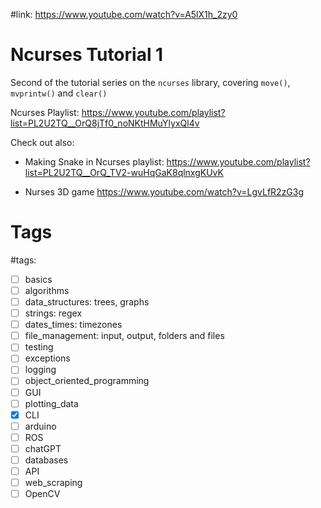 #link: https://www.youtube.com/watch?v=A5lX1h_2zy0

# Ncurses Tutorial 1

Second of the tutorial series on the `ncurses` library, covering `move()`, `mvprintw()` and `clear()`

Ncurses Playlist: https://www.youtube.com/playlist?list=PL2U2TQ__OrQ8jTf0_noNKtHMuYlyxQl4v

Check out also: 

* Making Snake in Ncurses playlist: https://www.youtube.com/playlist?list=PL2U2TQ__OrQ_TV2-wuHqGaK8qlnxgKUvK

* Nurses 3D game https://www.youtube.com/watch?v=LgvLfR2zG3g

# Tags
#tags: 

- [ ] basics
- [ ] algorithms
- [ ] data_structures: trees, graphs
- [ ] strings: regex
- [ ] dates_times: timezones
- [ ] file_management: input, output, folders and files
- [ ] testing
- [ ] exceptions
- [ ] logging
- [ ] object_oriented_programming
- [ ] GUI
- [ ] plotting_data
- [x] CLI
- [ ] arduino
- [ ] ROS
- [ ] chatGPT
- [ ] databases
- [ ] API
- [ ] web_scraping
- [ ] OpenCV